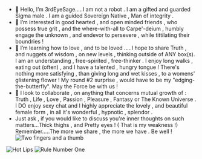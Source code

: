 - 👋 Hello, I’m 3rdEyeSage.....I am not a robot . I am a gifted and guarded Sigma male . I am a guided Sovereign Native , Man of integrity . 
- 👀 I’m interested in good hearted , and open minded friends , who possess true grit , and the where-with-all to Carpe'-deium , humbly engage the unknown , and endevor to persevere , while tittilating their boundries ! 
- 🌱 I’m learning how to love , and to be loved .....I hope to share Truth , and nuggets of wisdom , on new levels , thinking outside of ANY box(s). I am an understanding , free-spirited , free-thinker . I enjoy long walks , eating out (often) , and I have a talented , hungry tongue ! There's nothing more satisfying , than giving long and wet kisses , to a womens' glistening flower !  My round #2 surprise , would have to be my "edging-the-butterfly". May the Force be with us !    
- 💞️ I look to collaborate , on anything that concerns mutual growth of : Truth , Life , Love , Passion , Pleasure , Fantasy or The Known Universe . I DO enjoy sexy chat and I highly appreciate the lovely , and beautiful female form , in all it's wonderful , hypnotic , splendor . 
- Just ask , if you would like to discuss you're inner thoughts on such matters...Thick thighs , and Pretty eyes ! ( That is my weakness !) Remember.....The more we share , the more we have . Be well !![Two fingers and a thumb](https://user-images.githubusercontent.com/114837098/193438175-a125432a-2d68-4065-9658-5955890e912b.png)


<!---
3rdEyeSage/3rdEyeSage is a ✨ special ✨ repository because its `README.md` (this file) appears on your GitHub profile.
You can click the Preview link to take a look at your changes.
--->
![Hot Lips](https://user-images.githubusercontent.com/114837098/193438377-d2f48fb2-ca37-4840-9729-f5041a3f842c.jpg)
![Rule Number One](https://user-images.githubusercontent.com/114837098/193438451-91ccd554-7f26-4433-8d44-b9e73c873355.jpg)
